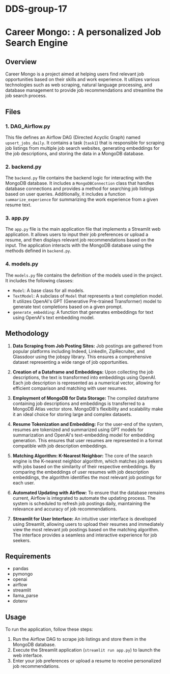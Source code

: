 # DDS-group-17
# Career Mongo: : A personalized Job Search Engine

## Overview
Career Mongo is a project aimed at helping users find relevant job opportunities based on their skills and work experience. It utilizes various technologies such as web scraping, natural language processing, and database management to provide job recommendations and streamline the job search process.

## Files

### 1. DAG_Airflow.py
This file defines an Airflow DAG (Directed Acyclic Graph) named `upsert_jobs_daily`. It contains a task (`task1`) that is responsible for scraping job listings from multiple job search websites, generating embeddings for the job descriptions, and storing the data in a MongoDB database.

### 2. backend.py
The `backend.py` file contains the backend logic for interacting with the MongoDB database. It includes a `MongoDBConnection` class that handles database connections and provides a method for searching job listings based on user queries. Additionally, it includes a function `summarize_experience` for summarizing the work experience from a given resume text.

### 3. app.py
The `app.py` file is the main application file that implements a Streamlit web application. It allows users to input their job preferences or upload a resume, and then displays relevant job recommendations based on the input. The application interacts with the MongoDB database using the methods defined in `backend.py`.

### 4. models.py
The `models.py` file contains the definition of the models used in the project. It includes the following classes:

- `Model`: A base class for all models.
- `TextModel`: A subclass of `Model` that represents a text completion model. It utilizes OpenAI's GPT (Generative Pre-trained Transformer) model to generate text completions based on a given prompt.
- `generate_embedding`: A function that generates embeddings for text using OpenAI's text embedding model.

## Methodology

1. **Data Scraping from Job Posting Sites:** Job postings are gathered from popular platforms including Indeed, LinkedIn, ZipRecruiter, and Glassdoor using the jobspy library. This ensures a comprehensive dataset representing a wide range of job opportunities.

2. **Creation of a Dataframe and Embeddings:** Upon collecting the job descriptions, the text is transformed into embeddings using OpenAI. Each job description is represented as a numerical vector, allowing for efficient comparison and matching with user resumes.

3. **Employment of MongoDB for Data Storage:** The compiled dataframe containing job descriptions and embeddings is transferred to a MongoDB Atlas vector store. MongoDB's flexibility and scalability make it an ideal choice for storing large and complex datasets.

4. **Resume Tokenization and Embedding:** For the user-end of the system, resumes are tokenized and summarized using GPT models for summarization and OpenAI's text-embedding model for embedding generation. This ensures that user resumes are represented in a format compatible with job description embeddings.

5. **Matching Algorithm: K-Nearest Neighbor:** The core of the search engine is the K-nearest neighbor algorithm, which matches job seekers with jobs based on the similarity of their respective embeddings. By comparing the embeddings of user resumes with job description embeddings, the algorithm identifies the most relevant job postings for each user.

6. **Automated Updating with Airflow:** To ensure that the database remains current, Airflow is integrated to automate the updating process. The system is scheduled to refresh job postings daily, maintaining the relevance and accuracy of job recommendations.

7. **Streamlit for User Interface:** An intuitive user interface is developed using Streamlit, allowing users to upload their resumes and immediately view the most relevant job postings based on the matching algorithm. The interface provides a seamless and interactive experience for job seekers.

## Requirements
- pandas
- pymongo
- openai
- airflow
- streamlit
- llama_parse
- dotenv

## Usage
To run the application, follow these steps:
1. Run the Airflow DAG to scrape job listings and store them in the MongoDB database.
2. Execute the Streamlit application (`streamlit run app.py`) to launch the web interface.
3. Enter your job preferences or upload a resume to receive personalized job recommendations.

